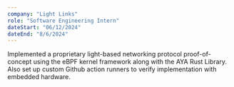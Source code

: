 ```yaml
---
company: "Light Links"
role: "Software Engineering Intern"
dateStart: "06/12/2024"
dateEnd: "8/6/2024"
---
```


Implemented a proprietary light-based networking protocol proof-of-concept using the 
eBPF kernel framework along with the AYA Rust Library. Also set up custom Github action runners
to verify implementation with embedded hardware. 
